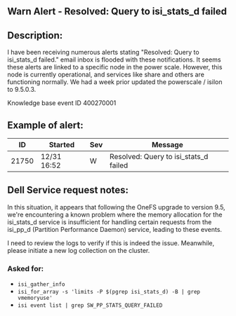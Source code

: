 ## Warn Alert - Resolved: Query to isi_stats_d failed

## Description:
I have been receiving numerous alerts stating "Resolved: Query to isi_stats_d failed." email inbox is flooded with these notifications. It seems these alerts are linked to a specific node in the power scale. However, this node is currently operational, and services like share and others are functioning normally. 
We had a week prior updated the powerscale / isilon to 9.5.0.3.

Knowledge base event ID 400270001 

## Example of alert:

| ID    | Started       | Sev | Message                                     |
|-------|---------------|-----|---------------------------------------------|
| 21750 | 12/31 16:52   | W   | Resolved: Query to isi_stats_d failed       |


## Dell Service request notes:
In this situation, it appears that following the OneFS upgrade to version 9.5, we're encountering a known problem where the memory allocation for the isi_stats_d service is insufficient for handling certain requests from the isi_pp_d (Partition Performance Daemon) service, leading to these events.

I need to review the logs to verify if this is indeed the issue. Meanwhile, please initiate a new log collection on the cluster. 

### Asked for:
- `isi_gather_info`
- `isi_for_array -s 'limits -P $(pgrep isi_stats_d) -B | grep vmemoryuse'`
- `isi event list | grep SW_PP_STATS_QUERY_FAILED`
